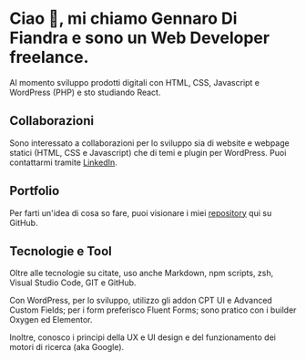# Ciao 👋, mi chiamo Gennaro Di Fiandra e sono un Web Developer freelance.

Al momento sviluppo prodotti digitali con HTML, CSS, Javascript e WordPress (PHP) e sto studiando React.

## Collaborazioni

Sono interessato a collaborazioni per lo sviluppo sia di website e webpage statici (HTML, CSS e Javascript) che di temi e plugin per WordPress. Puoi contattarmi tramite [LinkedIn](https://www.linkedin.com/in/gennarodifiandra).

## Portfolio

Per farti un'idea di cosa so fare, puoi visionare i miei [repository](https://github.com/GennaroDiFiandra?tab=repositories) qui su GitHub.

## Tecnologie e Tool

Oltre alle tecnologie su citate, uso anche Markdown, npm scripts, zsh, Visual Studio Code, GIT e GitHub.

Con WordPress, per lo sviluppo, utilizzo gli addon CPT UI e Advanced Custom Fields; per i form preferisco Fluent Forms; sono pratico con i builder Oxygen ed Elementor.

Inoltre, conosco i principi della UX e UI design e del funzionamento dei motori di ricerca (aka Google).

